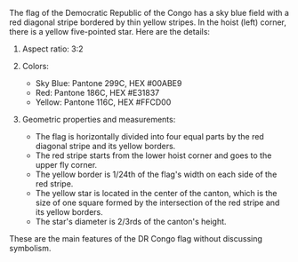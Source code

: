 The flag of the Democratic Republic of the Congo has a sky blue field with a red diagonal stripe bordered by thin yellow stripes. In the hoist (left) corner, there is a yellow five-pointed star. Here are the details:

1. Aspect ratio: 3:2
2. Colors:
   - Sky Blue: Pantone 299C, HEX #00ABE9
   - Red: Pantone 186C, HEX #E31837
   - Yellow: Pantone 116C, HEX #FFCD00

3. Geometric properties and measurements:
   - The flag is horizontally divided into four equal parts by the red diagonal stripe and its yellow borders.
   - The red stripe starts from the lower hoist corner and goes to the upper fly corner.
   - The yellow border is 1/24th of the flag's width on each side of the red stripe.
   - The yellow star is located in the center of the canton, which is the size of one square formed by the intersection of the red stripe and its yellow borders.
   - The star's diameter is 2/3rds of the canton's height.

These are the main features of the DR Congo flag without discussing symbolism.